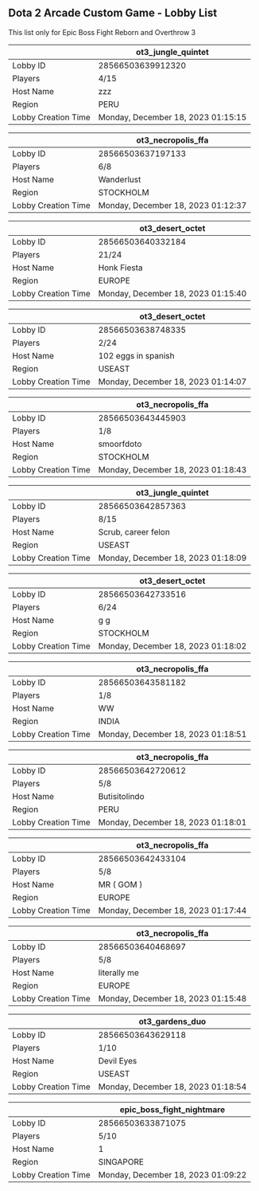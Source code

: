 ## Dota 2 Arcade Custom Game - Lobby List

This list only for Epic Boss Fight Reborn and Overthrow 3

|  | ot3_jungle_quintet |
| ------ | ------ |
| Lobby ID | 28566503639912320 |
| Players | 4/15 |
| Host Name | zzz |
| Region | PERU |
| Lobby Creation Time | Monday, December 18, 2023 01:15:15 |


|  | ot3_necropolis_ffa |
| ------ | ------ |
| Lobby ID | 28566503637197133 |
| Players | 6/8 |
| Host Name | Wanderlust |
| Region | STOCKHOLM |
| Lobby Creation Time | Monday, December 18, 2023 01:12:37 |


|  | ot3_desert_octet |
| ------ | ------ |
| Lobby ID | 28566503640332184 |
| Players | 21/24 |
| Host Name | Honk Fiesta |
| Region | EUROPE |
| Lobby Creation Time | Monday, December 18, 2023 01:15:40 |


|  | ot3_desert_octet |
| ------ | ------ |
| Lobby ID | 28566503638748335 |
| Players | 2/24 |
| Host Name | 102 eggs in spanish |
| Region | USEAST |
| Lobby Creation Time | Monday, December 18, 2023 01:14:07 |


|  | ot3_necropolis_ffa |
| ------ | ------ |
| Lobby ID | 28566503643445903 |
| Players | 1/8 |
| Host Name | smoorfdoto |
| Region | STOCKHOLM |
| Lobby Creation Time | Monday, December 18, 2023 01:18:43 |


|  | ot3_jungle_quintet |
| ------ | ------ |
| Lobby ID | 28566503642857363 |
| Players | 8/15 |
| Host Name | Scrub, career felon |
| Region | USEAST |
| Lobby Creation Time | Monday, December 18, 2023 01:18:09 |


|  | ot3_desert_octet |
| ------ | ------ |
| Lobby ID | 28566503642733516 |
| Players | 6/24 |
| Host Name | g g |
| Region | STOCKHOLM |
| Lobby Creation Time | Monday, December 18, 2023 01:18:02 |


|  | ot3_necropolis_ffa |
| ------ | ------ |
| Lobby ID | 28566503643581182 |
| Players | 1/8 |
| Host Name | WW |
| Region | INDIA |
| Lobby Creation Time | Monday, December 18, 2023 01:18:51 |


|  | ot3_necropolis_ffa |
| ------ | ------ |
| Lobby ID | 28566503642720612 |
| Players | 5/8 |
| Host Name | Butisitolindo |
| Region | PERU |
| Lobby Creation Time | Monday, December 18, 2023 01:18:01 |


|  | ot3_necropolis_ffa |
| ------ | ------ |
| Lobby ID | 28566503642433104 |
| Players | 5/8 |
| Host Name | MR ( GOM ) |
| Region | EUROPE |
| Lobby Creation Time | Monday, December 18, 2023 01:17:44 |


|  | ot3_necropolis_ffa |
| ------ | ------ |
| Lobby ID | 28566503640468697 |
| Players | 5/8 |
| Host Name | literally me |
| Region | EUROPE |
| Lobby Creation Time | Monday, December 18, 2023 01:15:48 |


|  | ot3_gardens_duo |
| ------ | ------ |
| Lobby ID | 28566503643629118 |
| Players | 1/10 |
| Host Name | Devil Eyes |
| Region | USEAST |
| Lobby Creation Time | Monday, December 18, 2023 01:18:54 |


|  | epic_boss_fight_nightmare |
| ------ | ------ |
| Lobby ID | 28566503633871075 |
| Players | 5/10 |
| Host Name | 1 |
| Region | SINGAPORE |
| Lobby Creation Time | Monday, December 18, 2023 01:09:22 |


